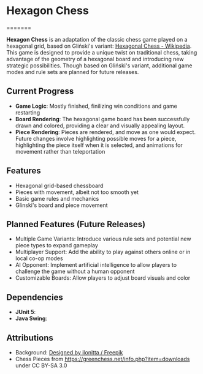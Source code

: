 # Hexagon Chess
=======

**Hexagon Chess** is an adaptation of the classic chess game played on a hexagonal grid, based on Gliński's variant: [Hexagonal Chess - Wikipedia](https://en.wikipedia.org/wiki/Hexagonal_chess). This game is designed to provide a unique twist on traditional chess, taking advantage of the geometry of a hexagonal board and introducing new strategic possibilities. Though based on Gliński's variant, additional game modes and rule sets are planned for future releases.

## Current Progress

- **Game Logic**: Mostly finished, finilizing win conditions and game restarting
- **Board Rendering**: The hexagonal game board has been successfully drawn and colored, providing a clear and visually appealing layout.
- **Piece Rendering**: Pieces are rendered, and move as one would expect. Future changes involve highlighting possible moves for a piece, highlighting the piece itself when it is selected, and animations for movement rather than teleportation


## Features

- Hexagonal grid-based chessboard
- Pieces with movement, albeit not too smooth yet
- Basic game rules and mechanics
- Glinski's board and piece movement

## Planned Features (Future Releases)

- Multiple Game Variants: Introduce various rule sets and potential new piece types to expand gameplay
- Multiplayer Support: Add the ability to play against others online or in local co-op modes
- AI Opponent: Implement artificial intelligence to allow players to challenge the game without a human opponent
- Customizable Boards: Allow players to adjust board visuals and color

## Dependencies

- **JUnit 5**: 
- **Java Swing**: 

## Attributions
- Background: <a href="http://www.freepik.com">Designed by ilonitta / Freepik</a>
- Chess Pieces from https://greenchess.net/info.php?item=downloads under CC BY-SA 3.0
